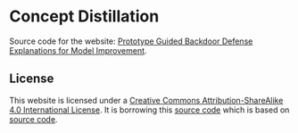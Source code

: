 # Concept Distillation

Source code for the website: [Prototype Guided Backdoor Defense
Explanations for Model Improvement](https://venkatad2001.github.io/pgbd/).
<!-- 
## BibTex
```
@inproceedings{gupta2023concept,
        title={Concept Distillation: Leveraging Human-Centered Explanations for Model Improvement},
        author={Gupta, Avani and Saini, Saurabh and Narayanan, PJ},
        booktitle={Thirty-seventh Conference on Neural Information Processing Systems},
        year={2023}
      }
``` -->
## License

This website is licensed under a [Creative Commons Attribution-ShareAlike 4.0 International License](http://creativecommons.org/licenses/by-sa/4.0/). It is borrowing this [source code](https://github.com/nerfies/nerfies.github.io/) which is based on [source code](https://github.com/nerfies/nerfies.github.io).
